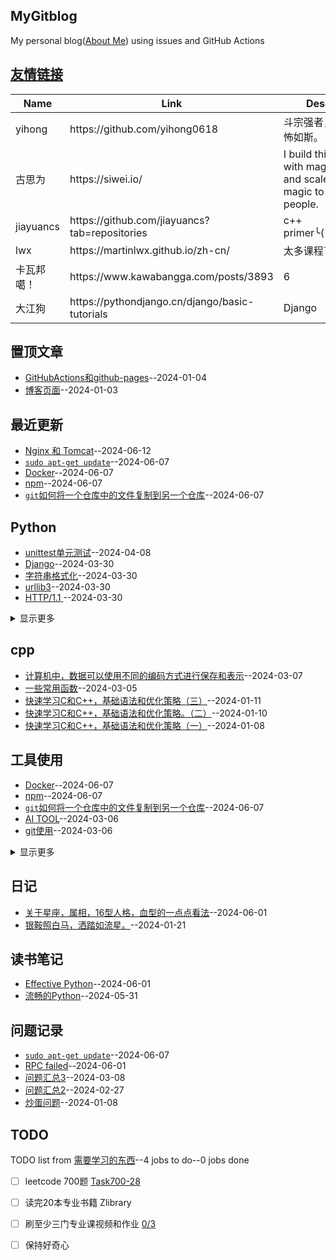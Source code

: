 ## MyGitblog
My personal blog([About Me](https://github.com/dululu/Blogs/issues/54)) using issues and GitHub Actions

## [友情链接](https://github.com/dululu/notes/issues/7)
<table>
<thead>
<tr>
<th>Name</th>
<th>Link</th>
<th>Desc</th>
</tr>
</thead>
<tbody>
<tr>
<td>yihong</td>
<td>https://github.com/yihong0618</td>
<td>斗宗强者，恐怖如斯。</td>
</tr>
<tr>
<td>古思为</td>
<td>https://siwei.io/</td>
<td>I build things with magic and scale the magic to help people.</td>
</tr>
<tr>
<td>jiayuancs</td>
<td>https://github.com/jiayuancs?tab=repositories</td>
<td>c++ primer╰(<em>°▽°</em>)╯</td>
</tr>
<tr>
<td>lwx</td>
<td>https://martinlwx.github.io/zh-cn/</td>
<td>太多课程了</td>
</tr>
<tr>
<td>卡瓦邦噶！</td>
<td>https://www.kawabangga.com/posts/3893</td>
<td>6</td>
</tr>
<tr>
<td>大江狗</td>
<td>https://pythondjango.cn/django/basic-tutorials</td>
<td>Django</td>
</tr>
</tbody>
</table>

## 置顶文章
- [GitHubActions和github-pages](https://github.com/dululu/GitNote/issues/2)--2024-01-04
- [博客页面](https://github.com/dululu/GitNote/issues/1)--2024-01-03
## 最近更新
- [Nginx 和 Tomcat](https://github.com/dululu/GitNote/issues/64)--2024-06-12
- [`sudo apt-get update`](https://github.com/dululu/GitNote/issues/63)--2024-06-07
- [Docker](https://github.com/dululu/GitNote/issues/62)--2024-06-07
- [npm](https://github.com/dululu/GitNote/issues/61)--2024-06-07
- [`git`如何将一个仓库中的文件复制到另一个仓库](https://github.com/dululu/GitNote/issues/60)--2024-06-07
## Python
- [unittest单元测试](https://github.com/dululu/GitNote/issues/43)--2024-04-08
- [Django](https://github.com/dululu/GitNote/issues/41)--2024-03-30
- [字符串格式化](https://github.com/dululu/GitNote/issues/39)--2024-03-30
- [ urllib3](https://github.com/dululu/GitNote/issues/38)--2024-03-30
- [ HTTP/1.1 ](https://github.com/dululu/GitNote/issues/37)--2024-03-30
<details><summary>显示更多</summary>

- [Requests HTTP for Humans](https://github.com/dululu/GitNote/issues/36)--2024-03-30
- [Status Codes¶](https://github.com/dululu/GitNote/issues/34)--2024-03-08
</details>

## cpp
- [ 计算机中，数据可以使用不同的编码方式进行保存和表示](https://github.com/dululu/GitNote/issues/32)--2024-03-07
- [一些常用函数](https://github.com/dululu/GitNote/issues/29)--2024-03-05
- [快速学习C和C++，基础语法和优化策略（三）](https://github.com/dululu/GitNote/issues/18)--2024-01-11
- [快速学习C和C++，基础语法和优化策略。（二）](https://github.com/dululu/GitNote/issues/17)--2024-01-10
- [快速学习C和C++，基础语法和优化策略（一）](https://github.com/dululu/GitNote/issues/15)--2024-01-08
## 工具使用
- [Docker](https://github.com/dululu/GitNote/issues/62)--2024-06-07
- [npm](https://github.com/dululu/GitNote/issues/61)--2024-06-07
- [`git`如何将一个仓库中的文件复制到另一个仓库](https://github.com/dululu/GitNote/issues/60)--2024-06-07
- [AI TOOL](https://github.com/dululu/GitNote/issues/31)--2024-03-06
- [git使用](https://github.com/dululu/GitNote/issues/30)--2024-03-06
<details><summary>显示更多</summary>

- [EnglishWords](https://github.com/dululu/GitNote/issues/28)--2024-03-05
</details>

## 日记
- [关于星座，属相，16型人格，血型的一点点看法](https://github.com/dululu/GitNote/issues/55)--2024-06-01
- [银鞍照白马，洒踏如流星。](https://github.com/dululu/GitNote/issues/22)--2024-01-21
## 读书笔记
- [Effective Python](https://github.com/dululu/GitNote/issues/56)--2024-06-01
- [流畅的Python](https://github.com/dululu/GitNote/issues/53)--2024-05-31
## 问题记录
- [`sudo apt-get update`](https://github.com/dululu/GitNote/issues/63)--2024-06-07
- [RPC failed](https://github.com/dululu/GitNote/issues/58)--2024-06-01
- [问题汇总3](https://github.com/dululu/GitNote/issues/33)--2024-03-08
- [问题汇总2](https://github.com/dululu/GitNote/issues/26)--2024-02-27
- [炒蛋问题](https://github.com/dululu/GitNote/issues/16)--2024-01-08
## TODO
TODO list from [需要学习的东西](https://github.com/dululu/GitNote/issues/9)--4 jobs to do--0 jobs done
- [ ] leetcode 700题 [Task700-28](https://leetcode.cn/u/dululu-5/)
- [ ] 读完20本专业书籍 Zlibrary
- [ ] 刷至少三门专业课视频和作业 [0/3](https://github.com/dululu/Lesson)
- [ ] 保持好奇心

